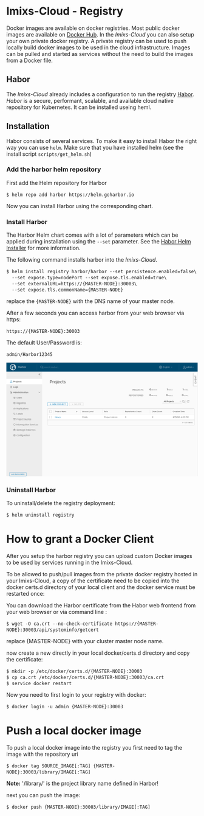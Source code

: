 # Imixs-Cloud - Registry

Docker images are available on docker registries. Most public docker images are available on [Docker Hub](https://hub.docker.com/). In the _Imixs-Cloud_  you can also setup your own private docker registry.
A private registry can be used to push locally build docker images to be used in the cloud infrastructure. Images can be pulled and started as services without the need to build the images from a Docker file.


## Habor

The _Imixs-Cloud_ already includes a configuration to run the registry [Habor](https://goharbor.io/).
_Habor_ is a secure, performant, scalable, and available cloud native repository for Kubernetes. It can be installed useing heml.


## Installation

Habor consists of several services. To make it easy to install Habor the right way you can use `helm`. Make sure that you have installed helm (see the install script `scripts/get_helm.sh`)

### Add the harbor helm repository

First add the Helm repository for Harbor

	$ helm repo add harbor https://helm.goharbor.io

Now you can install Harbor using the corresponding chart. 


### Install Harbor 

The Harbor Helm chart comes with a lot of parameters which can be applied during installation using the `--set` parameter. See the [Habor Helm Installer](https://github.com/goharbor/harbor-helm) for more information.

The following command installs harbor into the _Imixs-Cloud_. 
	
	$ helm install registry harbor/harbor --set persistence.enabled=false\
	  --set expose.type=nodePort --set expose.tls.enabled=true\
	  --set externalURL=https://{MASTER-NODE}:30003\
	  --set expose.tls.commonName={MASTER-NODE}

replace the `{MASTER-NODE}` with the DNS name of your master node. 

After a few seconds you can access harbor from your web browser via https:

	https://{MASTER-NODE}:30003
	
The default User/Password is:

	admin/Harbor12345		
	
<img src="./images/harbor.png" />
	
### Uninstall Harbor	

To uninstall/delete the registry deployment:

	$ helm uninstall registry

	


# How to grant a Docker Client

After you setup the harbor registry you can upload custom Docker images to be used by services running in the Imixs-Cloud. 

To  be allowed to push/pull images from the private docker registry hosted in your Imixs-Cloud, a copy of the certificate need to be copied into the docker certs.d directory of your local client and the docker service must be restarted once:

You can download the Harbor certificate from the Habor web frontend from your web browser or via command line :

	$ wget -O ca.crt --no-check-certificate https://{MASTER-NODE}:30003/api/systeminfo/getcert

replace {MASTER-NODE} with your cluster master node name.

now create a new directly in your local docker/certs.d directory and copy the certificate:

	$ mkdir -p /etc/docker/certs.d/{MASTER-NODE}:30003
	$ cp ca.crt /etc/docker/certs.d/{MASTER-NODE}:30003/ca.crt
	$ service docker restart
	
Now you need to first login to your registry with docker:

	$ docker login -u admin {MASTER-NODE}:30003
	

# Push a local docker image

To push a local docker image into the registry you first need to tag the image with the repository uri

	$ docker tag SOURCE_IMAGE[:TAG] {MASTER-NODE}:30003/library/IMAGE[:TAG]

**Note:** '/library/' is the project library name defined in Harbor!

next you can push the image:


	$ docker push {MASTER-NODE}:30003/library/IMAGE[:TAG]	
	